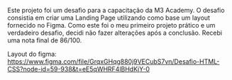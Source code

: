 
Este projeto foi um desafio para a capacitação da M3 Academy. O desafio consistia em criar uma Landing Page utilizando como base um layout fornecido no Figma. Como este foi o meu primeiro projeto prático e um verdadeiro desafio, decidi não fazer alterações após a conclusão. Recebi uma nota final de 86/100.

Layout do figma: https://www.figma.com/file/GrqxGHqg880j9VECubS7vn/Desafio-HTML-CSS?node-id=59-938&t=eE5qWHRF4lBHdKjY-0
